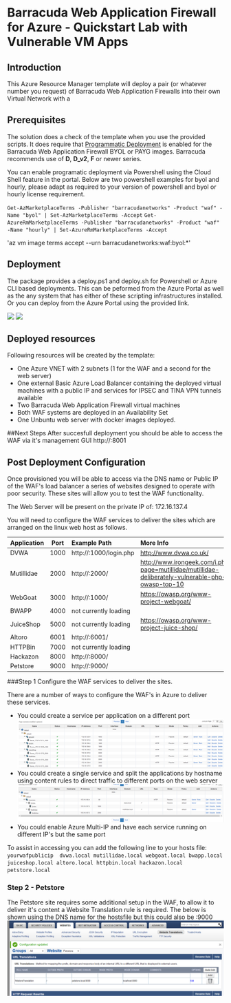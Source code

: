 # Barracuda Web Application Firewall for Azure - Quickstart Lab with Vulnerable VM Apps

## Introduction
This Azure Resource Manager template will deploy a pair (or whatever number you request) of Barracuda Web Application Firewalls into their own Virtual Network with a 

## Prerequisites
The solution does a check of the template when you use the provided scripts. It does require that [Programmatic Deployment](https://azure.microsoft.com/en-us/blog/working-with-marketplace-images-on-azure-resource-manager/) is enabled for the Barracuda Web Application Firewall BYOL or PAYG images. Barracuda recommends use of **D**, **D_v2**, **F** or newer series. 

You can enable programatic deployment via Powershell using the Cloud Shell feature in the portal. Below are two powershell examples for byol and hourly, please adapt as required to your version of powershell and byol or hourly license requirement.

`Get-AzMarketplaceTerms -Publisher "barracudanetworks" -Product "waf" -Name "byol" | Set-AzMarketplaceTerms -Accept`
`Get-AzureRmMarketplaceTerms -Publisher "barracudanetworks" -Product "waf" -Name "hourly" | Set-AzureRmMarketplaceTerms -Accept`

'az vm image terms accept --urn barracudanetworks:waf:byol:*'

## Deployment

The package provides a deploy.ps1 and deploy.sh for Powershell or Azure CLI based deployments. This can be peformed from the Azure Portal as well as the any system that has either of these scripting infrastructures installed. Or you can deploy from the Azure Portal using the provided link.

<a href="https://portal.azure.com/#create/Microsoft.Template/uri/https%3A%2F%2Fraw.githubusercontent.com%2Fbarracudanetworks%2Fngf-azure-templates%2Fmaster%2Fcontrib%2FCGF-Quickstart-HA-1NIC-AS-ELB-STD%2Fazuredeploy.json" target="_blank"><img src="http://azuredeploy.net/deploybutton.png"/></a>
<a href="http://armviz.io/#/?load=https%3A%2F%2Fraw.githubusercontent.com%2Fbarracudanetworks%2Fngf-azure-templates%2Fmaster%2Fcontrib%2FCGF-Quickstart-HA-1NIC-AS-ELB-STD%2Fazuredeploy.json" target="_blank">
    <img src="http://armviz.io/visualizebutton.png"/>
</a>

## Deployed resources
Following resources will be created by the template:
- One Azure VNET with 2 subnets (1 for the WAF and a second for the web server)
- One external Basic Azure Load Balancer containing the deployed virtual machines with a public IP and services for IPSEC and TINA VPN tunnels available
- Two Barracuda Web Application Firewall virtual machines
- Both WAF systems are deployed in an Availability Set
- One Unbuntu web server with docker images deployed.


##Next Steps
After succesfull deployment you should be able to access the WAF via it's management GUI http://<LBPublicIP>:8001

## Post Deployment Configuration
Once provisioned you will be able to access via the DNS name or Public IP of the WAF's load balancer a series of websites designed to operate with poor security. 
These sites will allow you to test the WAF functionality. 

The Web Server will be present on the private IP of: 172.16.137.4

You will need to configure the WAF services to deliver the sites which are arranged on the linux web host as follows. 


| Application | Port | Example Path| More Info | 
|:------|:--------:|:--------|:--------|
|DVWA| 1000 | http://<publiclbip>:1000/login.php | http://www.dvwa.co.uk/ |
|Mutillidae | 2000 | http://<publiclbip>:2000/ |http://www.irongeek.com/i.php?page=mutillidae/mutillidae-deliberately-vulnerable-php-owasp-top-10 |
|WebGoat | 3000 | http://<publiclbip>:1000/ |https://owasp.org/www-project-webgoat/|
|BWAPP | 4000 | not currently loading | |
|JuiceShop | 5000 | not currently loading | https://owasp.org/www-project-juice-shop/|
|Altoro | 6001 | http://<publiclbip>:6001/ ||	
|HTTPBin | 7000 | not currently loading || 	
|Hackazon | 8000 | http://<publiclbip>:8000/ ||
|Petstore | 9000| http://<publiclbip>:9000/ ||

###Step 1
Configure the WAF services to deliver the sites.

There are a number of ways to configure the WAF's in Azure to deliver these services. 
- You could create a service per application on a different port
	![Network diagram](images/image_waf_differentports.png)
- You could create a single service and split the applications by hostname using content rules to direct traffic to different ports on the web server
	![Network diagram](images/image_waf_contentrules.png)
- You could enable Azure Multi-IP and have each service running on different IP's but the same port


To assist in accessing you can add the following line to your hosts file: 
`
yourwafpublicip  dvwa.local mutillidae.local webgoat.local bwapp.local juiceshop.local altoro.local httpbin.local hackazon.local petstore.local
`

### Step 2 - Petstore
The Petstore site requires some additional setup in the WAF, to allow it to deliver it's content a Website Translation rule is required. The below is shown using the DNS name for the hostsfile but this could also be <publicip>:9000
![Network diagram](images/image_petstore_translation.png)


